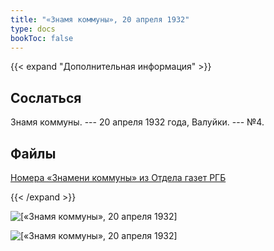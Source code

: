 ```yaml
---
title: "«Знамя коммуны», 20 апреля 1932"
type: docs
bookToc: false
---
```


{{< expand "Дополнительная информация" >}}
## Сослаться
Знамя коммуны. --- 20 апреля 1932 года, Валуйки. --- №4.

## Файлы
[Номера «Знамени коммуны» из Отдела газет РГБ](https://www.dropbox.com/sh/ll2g4k6wpotne98/AABqN9hCtVLKI6zfZcimeKIka?dl=0)

{{< /expand >}}

![[«Знамя коммуны», 20 апреля 1932]](/static/img/papers/ZK_№4_20.4.32_p-1.jpg)

![[«Знамя коммуны», 20 апреля 1932]](/static/img/papers/ZK_№4_20.4.32_p-2.jpg)
